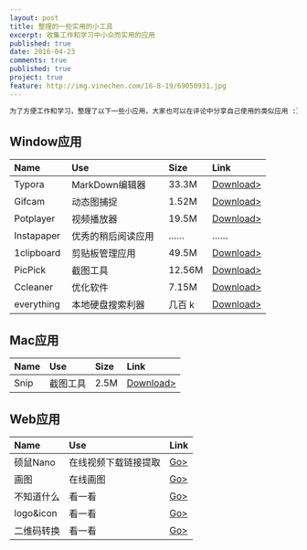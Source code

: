 ```yaml
---
layout: post
title: 整理的一些实用的小工具
excerpt: 收集工作和学习中小众而实用的应用
published: true
date: 2016-04-23
comments: true
published: true
project: true
feature: http://img.vinechen.com/16-8-19/69050931.jpg
---
```

```html
为了方便工作和学习，整理了以下一些小应用，大家也可以在评论中分享自己使用的类似应用 :）
```



## **Window应用**

| Name       | Use         | Size   | Link                                     |
| :--------- | :---------- | :----- | :--------------------------------------- |
| Typora     | MarkDown编辑器 | 33.3M  | [Download>](http://img.vinechen.com/typora-setup.exe) |
| Gifcam     | 动态图捕捉       | 1.52M  | [Download>](http://img.vinechen.com/GifCam.exe) |
| Potplayer  | 视频播放器       | 19.5M  | [Download>](http://potplayer.daum.net/?lang=zh_CN) |
| Instapaper | 优秀的稍后阅读应用   | ……     | ……                                       |
| 1clipboard | 剪贴板管理应用     | 49.5M  | [Download>](http://1clipboard.io)        |
| PicPick    | 截图工具        | 12.56M | [Download>](http://ngwin.com/picpick/download_start) |
| Ccleaner   | 优化软件        | 7.15M  | [Download>](http://www.piriform.com/ccleaner) |
| everything   | 本地硬盘搜索利器        | 几百 k | [Download>](http://www.google.com) |

## **Mac应用**

| Name | Use  | Size | Link                             |
| :--- | :--- | :--- | :------------------------------- |
| Snip | 截图工具 | 2.5M | [Download>](http://snip.qq.com/) |

## **Web应用**

| Name   | Use        | Link                         |
| :----- | :--------- | :--------------------------- |
| 硕鼠Nano | 在线视频下载链接提取 | [Go>](http://www.flvcd.com/) |
| 画图     | 在线画图       | [Go>](https://www.draw.io/)  |
| 不知道什么| 看一看    | [Go>](http://www.waitsun.com)  |
| logo&icon|看一看  | [Go>](https://www.draw.io/)  |
| 二维码转换| 看一看   | [Go>](http://iconfont.cn/)  |
